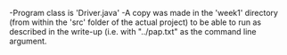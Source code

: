 -Program class is 'Driver.java'
-A copy was made in the 'week1' directory (from within the 'src' folder of the actual project) 
	to be able to run as described in the write-up (i.e. with "../pap.txt" as the command line argument.